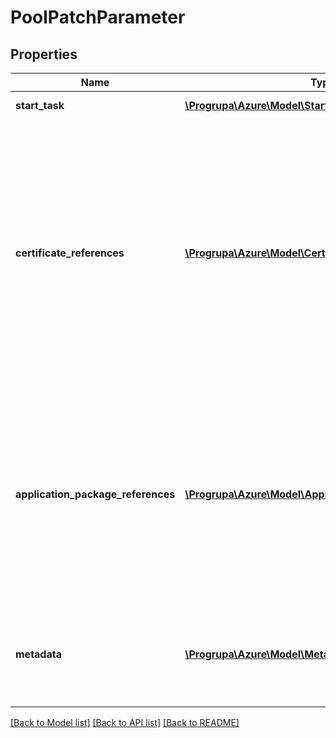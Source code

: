 # PoolPatchParameter

## Properties
Name | Type | Description | Notes
------------ | ------------- | ------------- | -------------
**start_task** | [**\Progrupa\Azure\Model\StartTask**](StartTask.md) | If omitted, any existing start task is left unchanged. | [optional] 
**certificate_references** | [**\Progrupa\Azure\Model\CertificateReference[]**](CertificateReference.md) | If omitted, any existing certificate references are left unchanged. For Windows compute nodes, the Batch service installs the certificates to the specified certificate store and location. For Linux compute nodes, the certificates are stored in a directory inside the task working directory and an environment variable AZ_BATCH_CERTIFICATES_DIR is supplied to the task to query for this location. For certificates with visibility of remoteuser, a certs directory is created in the user&#39;s home directory (e.g., /home/&lt;user-name&gt;/certs) where certificates are placed. | [optional] 
**application_package_references** | [**\Progrupa\Azure\Model\ApplicationPackageReference[]**](ApplicationPackageReference.md) | Changes to application package references affect all new compute nodes joining the pool, but do not affect compute nodes that are already in the pool until they are rebooted or reimaged. If this element is present, it replaces any existing application package references. If you specify an empty collection, then all application package references are removed from the pool. If omitted, any existing application package references are left unchanged. | [optional] 
**metadata** | [**\Progrupa\Azure\Model\MetadataItem[]**](MetadataItem.md) | If this element is present, it replaces any existing metadata configured on the pool. If you specify an empty collection, any metadata is removed from the pool. If omitted, any existing metadata is left unchanged. | [optional] 

[[Back to Model list]](../README.md#documentation-for-models) [[Back to API list]](../README.md#documentation-for-api-endpoints) [[Back to README]](../README.md)


